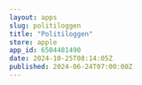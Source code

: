 ```yaml
---
layout: apps
slug: politiloggen
title: "Politiloggen"
store: apple
app_id: 6504481490
date: 2024-10-25T08:14:05Z
published: 2024-06-24T07:00:00Z
---
```


